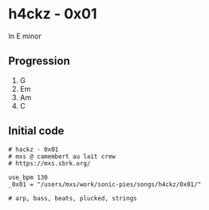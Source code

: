 # h4ckz - 0x01

In E minor

## Progression

1. G
1. Em
1. Am
1. C

## Initial code

```
# hackz - 0x01
# mxs @ camembert au lait crew
# https://mxs.sbrk.org/

use_bpm 130
_0x01 = "/users/mxs/work/sonic-pies/songs/h4ckz/0x01/"

# arp, bass, beats, plucked, strings

```
